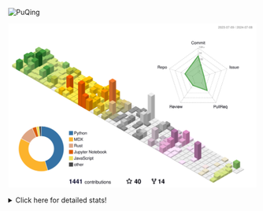 ![PuQing](https://user-images.githubusercontent.com/27223114/171565019-9a56fae6-b08b-421f-99db-7e830da42371.png)

![](./profile-3d-contrib/profile-season-animate.svg)

<details>
<summary>Click here for detailed stats!</summary>

<!--START_SECTION:waka-->
![Lines of code](https://img.shields.io/badge/From%20Hello%20World%20I%27ve%20Written-1.3%20million%20lines%20of%20code-blue)

**🐱 My GitHub Data** 

> 📦 397.6 kB Used in GitHub's Storage 
 > 
> 🚫 Not Opted to Hire
 > 
> 📜 46 Public Repositories 
 > 
> 🔑 29 Private Repositories 
 > 
**I'm an Early 🐤** 

```text
🌞 Morning                467 commits         ██░░░░░░░░░░░░░░░░░░░░░░░   06.31 % 
🌆 Daytime                3383 commits        ███████████░░░░░░░░░░░░░░   45.73 % 
🌃 Evening                1590 commits        █████░░░░░░░░░░░░░░░░░░░░   21.49 % 
🌙 Night                  1958 commits        ███████░░░░░░░░░░░░░░░░░░   26.47 % 
```


📊 **This Week I Spent My Time On** 

```text
💬 Programming Languages: 
Python                   28 hrs 7 mins       ███████████████░░░░░░░░░░   60.16 % 
Browsing                 6 hrs 53 mins       ████░░░░░░░░░░░░░░░░░░░░░   14.75 % 
GitHubing                5 hrs 8 mins        ███░░░░░░░░░░░░░░░░░░░░░░   10.98 % 
Bash                     1 hr 22 mins        █░░░░░░░░░░░░░░░░░░░░░░░░   02.93 % 
Searching                1 hr 14 mins        █░░░░░░░░░░░░░░░░░░░░░░░░   02.66 % 

🔥 Editors: 
VS Code                  31 hrs 43 mins      █████████████████░░░░░░░░   67.84 % 
Chrome                   14 hrs 18 mins      ████████░░░░░░░░░░░░░░░░░   30.62 % 
fish                     42 mins             ░░░░░░░░░░░░░░░░░░░░░░░░░   01.51 % 
Obsidian                 0 secs              ░░░░░░░░░░░░░░░░░░░░░░░░░   00.03 % 

💻 Operating System: 
Linux                    23 hrs 55 mins      █████████████░░░░░░░░░░░░   51.18 % 
Mac                      15 hrs 16 mins      ████████░░░░░░░░░░░░░░░░░   32.69 % 
WSL                      7 hrs 32 mins       ████░░░░░░░░░░░░░░░░░░░░░   16.13 % 
```


<!--END_SECTION:waka-->
</details>
